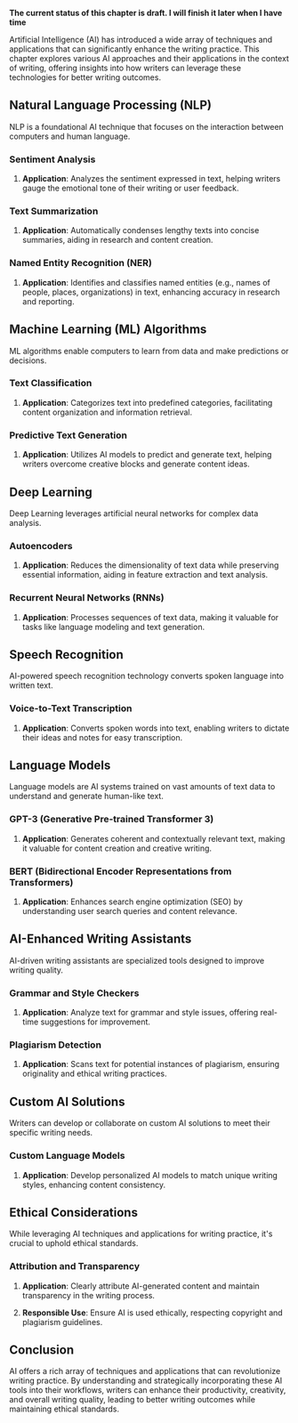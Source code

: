 **The current status of this chapter is draft. I will finish it later when I have time**

Artificial Intelligence (AI) has introduced a wide array of techniques and applications that can significantly enhance the writing practice. This chapter explores various AI approaches and their applications in the context of writing, offering insights into how writers can leverage these technologies for better writing outcomes.

Natural Language Processing (NLP)
---------------------------------

NLP is a foundational AI technique that focuses on the interaction between computers and human language.

### Sentiment Analysis

1. **Application**: Analyzes the sentiment expressed in text, helping writers gauge the emotional tone of their writing or user feedback.

### Text Summarization

1. **Application**: Automatically condenses lengthy texts into concise summaries, aiding in research and content creation.

### Named Entity Recognition (NER)

1. **Application**: Identifies and classifies named entities (e.g., names of people, places, organizations) in text, enhancing accuracy in research and reporting.

Machine Learning (ML) Algorithms
--------------------------------

ML algorithms enable computers to learn from data and make predictions or decisions.

### Text Classification

1. **Application**: Categorizes text into predefined categories, facilitating content organization and information retrieval.

### Predictive Text Generation

1. **Application**: Utilizes AI models to predict and generate text, helping writers overcome creative blocks and generate content ideas.

Deep Learning
-------------

Deep Learning leverages artificial neural networks for complex data analysis.

### Autoencoders

1. **Application**: Reduces the dimensionality of text data while preserving essential information, aiding in feature extraction and text analysis.

### Recurrent Neural Networks (RNNs)

1. **Application**: Processes sequences of text data, making it valuable for tasks like language modeling and text generation.

Speech Recognition
------------------

AI-powered speech recognition technology converts spoken language into written text.

### Voice-to-Text Transcription

1. **Application**: Converts spoken words into text, enabling writers to dictate their ideas and notes for easy transcription.

Language Models
---------------

Language models are AI systems trained on vast amounts of text data to understand and generate human-like text.

### GPT-3 (Generative Pre-trained Transformer 3)

1. **Application**: Generates coherent and contextually relevant text, making it valuable for content creation and creative writing.

### BERT (Bidirectional Encoder Representations from Transformers)

1. **Application**: Enhances search engine optimization (SEO) by understanding user search queries and content relevance.

AI-Enhanced Writing Assistants
------------------------------

AI-driven writing assistants are specialized tools designed to improve writing quality.

### Grammar and Style Checkers

1. **Application**: Analyze text for grammar and style issues, offering real-time suggestions for improvement.

### Plagiarism Detection

1. **Application**: Scans text for potential instances of plagiarism, ensuring originality and ethical writing practices.

Custom AI Solutions
-------------------

Writers can develop or collaborate on custom AI solutions to meet their specific writing needs.

### Custom Language Models

1. **Application**: Develop personalized AI models to match unique writing styles, enhancing content consistency.

Ethical Considerations
----------------------

While leveraging AI techniques and applications for writing practice, it's crucial to uphold ethical standards.

### Attribution and Transparency

1. **Application**: Clearly attribute AI-generated content and maintain transparency in the writing process.

2. **Responsible Use**: Ensure AI is used ethically, respecting copyright and plagiarism guidelines.

Conclusion
----------

AI offers a rich array of techniques and applications that can revolutionize writing practice. By understanding and strategically incorporating these AI tools into their workflows, writers can enhance their productivity, creativity, and overall writing quality, leading to better writing outcomes while maintaining ethical standards.
